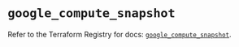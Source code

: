 # `google_compute_snapshot`

Refer to the Terraform Registry for docs: [`google_compute_snapshot`](https://registry.terraform.io/providers/hashicorp/google-beta/6.11.0/docs/resources/google_compute_snapshot).
